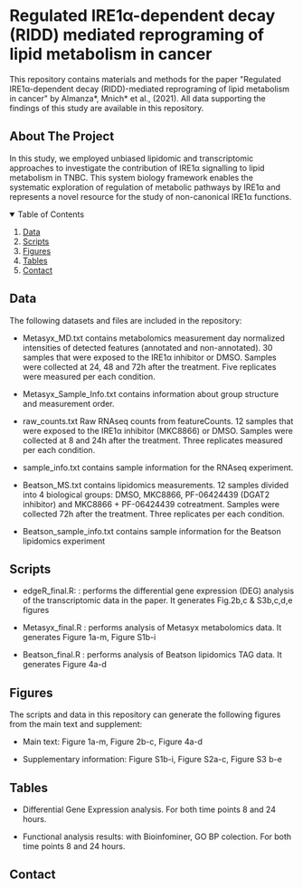 # Regulated IRE1α-dependent decay (RIDD) mediated reprograming of lipid metabolism in cancer

This repository contains materials and methods for the paper "Regulated IRE1α-dependent decay (RIDD)-mediated reprograming of lipid metabolism in cancer" by Almanza*, Mnich* et al., (2021). All data supporting the findings of this study are available in this repository.

<!-- ABOUT THE PROJECT -->
## About The Project

In this study, we employed unbiased lipidomic and transcriptomic approaches to investigate the contribution of IRE1α signalling to lipid metabolism in TNBC. This system biology framework enables the systematic exploration of regulation of metabolic pathways by IRE1α and represents a novel resource for the study of non-canonical IRE1α functions.

<!-- TABLE OF CONTENTS -->
<details open="open">
  <summary>Table of Contents</summary>
  <ol>
    <li><a href="#Data">Data</a></li>
    <li><a href="#Scripts">Scripts</a></li>
    <li><a href="#Figures">Figures</a></li>
    <li><a href="#Tables">Tables</a></li>
    <li><a href="#contact">Contact</a></li>
  </ol>
</details>

<!-- DATA -->
## Data

The following datasets and files are included in the repository:

* Metasyx_MD.txt contains metabolomics measurement day normalized intensities of detected features (annotated and non-annotated). 30 samples that were exposed to the  IRE1α inhibitor or DMSO. Samples were collected at 24, 48 and 72h after the treatment. Five replicates were measured per each condition.

* Metasyx_Sample_Info.txt contains information about group structure and measurement order.

* raw_counts.txt Raw RNAseq counts from featureCounts. 12 samples that were exposed to the IRE1α inhibitor (MKC8866) or DMSO. Samples were collected at 8 and 24h after the treatment. Three replicates measured per each condition.

* sample_info.txt contains sample information for the RNAseq experiment.

* Beatson_MS.txt contains lipidomics measurements. 12 samples divided into 4 biological groups: DMSO, MKC8866, PF-06424439 (DGAT2 inhibitor) and MKC8866 + PF-06424439 cotreatment. Samples were collected 72h after the treatment. Three replicates per each condition.

* Beatson_sample_info.txt contains sample information for the Beatson lipidomics experiment


<!-- SCRIPTS -->
## Scripts

* edgeR_final.R: : performs the differential gene expression (DEG) analysis of the transcriptomic data in the paper. It generates Fig.2b,c & S3b,c,d,e figures

* Metasyx_final.R : performs analysis of Metasyx metabolomics data. It generates Figure 1a-m, Figure S1b-i 

* Beatson_final.R : performs analysis of Beatson lipidomics TAG data. It generates Figure 4a-d


<!-- FIGURES -->
## Figures

The scripts and data in this repository can generate the following figures from the main text and supplement:

* Main text: Figure 1a-m, Figure 2b-c, Figure 4a-d

* Supplementary information: Figure S1b-i, Figure S2a-c, Figure S3 b-e


<!-- TABLES -->
## Tables

* Differential Gene Expression analysis. For both time points 8 and 24 hours.

* Functional analysis results: with Bioinfominer, GO BP colection. For both time points 8 and 24 hours.

<!-- CONTACT -->
## Contact




